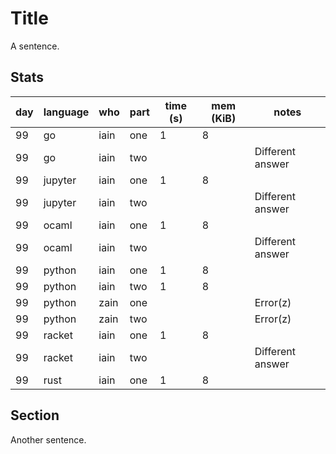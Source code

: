# Title

A sentence.

## Stats

| day | language | who | part | time (s) | mem (KiB) | notes |
| --- | --- | --- | --- | --- | --- | --- |
| 99 | go | iain | one | 1 | 8 |  |
| 99 | go | iain | two |  |  | Different answer |
| 99 | jupyter | iain | one | 1 | 8 |  |
| 99 | jupyter | iain | two |  |  | Different answer |
| 99 | ocaml | iain | one | 1 | 8 |  |
| 99 | ocaml | iain | two |  |  | Different answer |
| 99 | python | iain | one | 1 | 8 |  |
| 99 | python | iain | two | 1 | 8 |  |
| 99 | python | zain | one |  |  | Error(z) |
| 99 | python | zain | two |  |  | Error(z) |
| 99 | racket | iain | one | 1 | 8 |  |
| 99 | racket | iain | two |  |  | Different answer |
| 99 | rust | iain | one | 1 | 8 |  |


## Section

Another sentence.
